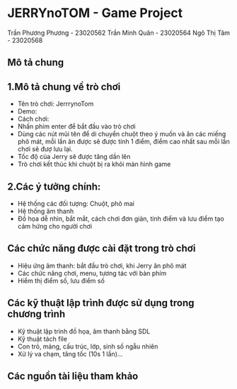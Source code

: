 # JERRYnoTOM - Game Project
Trần Phương Phương - 23020562
Trần Minh Quân - 23020564
Ngô Thị Tâm - 23020568


## Mô tả chung 

## 1.Mô tả chung về trò chơi
- Tên trò chơi: JerrrynoTom
- Demo: 
- Cách chơi:
-  Nhấn phím enter để bắt đầu vào trò chơi
-  Dùng các nút mũi tên để di chuyển chuột theo ý muốn và ăn các miếng phô mát, mỗi lần ăn được sẽ được tính 1 điểm, điểm cao nhất sau mỗi lần chơi sẽ đượ lưu lại.
-  Tốc độ của Jerry sẽ được tăng dần lên
-  Trò chơi kết thúc khi chuột bị ra khỏi màn hình game
## 2.Các ý tưởng chính:
- Hệ thống các đối tượng: Chuột, phô mai
- Hệ thống âm thanh
- Đồ họa dễ nhìn, bắt mắt, cách chơi đơn giản, tính điểm và lưu điểm tạo cảm hứng cho người chơi

## Các chức năng được cài đặt trong trò chơi
- Hiệu ứng âm thanh: bắt đầu trò chơi, khi Jerry ăn phô mát
- Các chức năng chơi, menu, tương tác với bàn phím
- Hiểm thị điểm số, lưu điểm số

## Các kỹ thuật lập trình được sử dụng trong chương trình
- Kỹ thuật lập trình đồ họa, âm thanh bằng SDL
- Kỹ thuật tách file
- Con trỏ, mảng, cấu trúc, lớp, sinh số ngẫu nhiên
- Xử lý va chạm, tăng tốc (10s 1 lần)...

## Các nguồn tài liệu tham khảo
